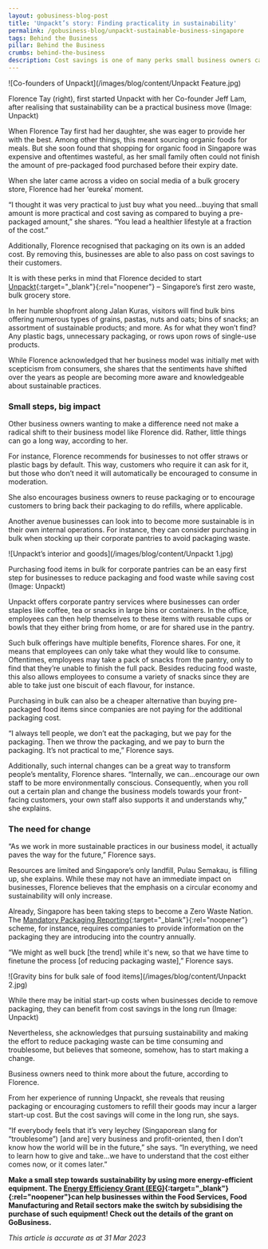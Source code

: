 ```yaml
---
layout: gobusiness-blog-post
title: 'Unpackt’s story: Finding practicality in sustainability'
permalink: /gobusiness-blog/unpackt-sustainable-business-singapore
tags: Behind the Business
pillar: Behind the Business
crumbs: behind-the-business
description: Cost savings is one of many perks small business owners can enjoy when pursuing more sustainable business practices, according to the founder of Unpackt.
---
```


![Co-founders of Unpackt](/images/blog/content/Unpackt Feature.jpg)
<figcaption>Florence Tay (right), first started Unpackt with her Co-founder Jeff Lam, after realising that sustainability can be a practical business move (Image: Unpackt)</figcaption>

When Florence Tay first had her daughter, she was eager to provide her with the best. Among other things, this meant sourcing organic foods for meals. But she soon found that shopping for organic food in Singapore was expensive and oftentimes wasteful, as her small family often could not finish the amount of pre-packaged food purchased before their expiry date. 

When she later came across a video on social media of a bulk grocery store, Florence had her ‘eureka’ moment. 

“I thought it was very practical to just buy what you need…buying that small amount is more practical and cost saving as compared to buying a pre-packaged amount,” she shares. “You lead a healthier lifestyle at a fraction of the cost.” 

Additionally, Florence recognised that packaging on its own is an added cost. By removing this, businesses are able to also pass on cost savings to their customers. 

It is with these perks in mind that Florence decided to start [Unpackt](https://unpackt.com.sg/){:target="_blank"}{:rel="noopener"} – Singapore’s first zero waste, bulk grocery store.

In her humble shopfront along Jalan Kuras, visitors will find bulk bins offering numerous types of grains, pastas, nuts and oats; bins of snacks; an assortment of sustainable products; and more. As for what they won’t find? Any plastic bags, unnecessary packaging, or rows upon rows of single-use products.

While Florence acknowledged that her business model was initially met with scepticism from consumers, she shares that the sentiments have shifted over the years as people are becoming more aware and knowledgeable about sustainable practices. 

### Small steps, big impact

Other business owners wanting to make a difference need not make a radical shift to their business model like Florence did. Rather, little things can go a long way, according to her. 

For instance, Florence recommends for businesses to not offer straws or plastic bags by default. This way, customers who require it can ask for it, but those who don’t need it will automatically be encouraged to consume in moderation.

She also encourages business owners to reuse packaging or to encourage customers to bring back their packaging to do refills, where applicable. 

Another avenue businesses can look into to become more sustainable is in their own internal operations. For instance, they can consider purchasing in bulk when stocking up their corporate pantries to avoid packaging waste.

![Unpackt’s interior and goods](/images/blog/content/Unpackt 1.jpg)
<figcaption>Purchasing food items in bulk for corporate pantries can be an easy first step for businesses to reduce packaging and food waste while saving cost (Image: Unpackt)</figcaption>

Unpackt offers corporate pantry services where businesses can order staples like coffee, tea or snacks in large bins or containers. In the office, employees can then help themselves to these items with reusable cups or bowls that they either bring from home, or are for shared use in the pantry. 

Such bulk offerings have multiple benefits, Florence shares. For one, it means that employees can only take what they would like to consume. Oftentimes, employees may take a pack of snacks from the pantry, only to find that they’re unable to finish the full pack. Besides reducing food waste, this also allows employees to consume a variety of snacks since they are able to take just one biscuit of each flavour, for instance. 

Purchasing in bulk can also be a cheaper alternative than buying pre-packaged food items since companies are not paying for the additional packaging cost.

“I always tell people, we don’t eat the packaging, but we pay for the packaging. Then we throw the packaging, and we pay to burn the packaging. It’s not practical to me,” Florence says. 

Additionally, such internal changes can be a great way to transform people’s mentality, Florence shares. “Internally, we can…encourage our own staff to be more environmentally conscious. Consequently, when you roll out a certain plan and change the business models towards your front-facing customers, your own staff also supports it and understands why,” she explains. 

### The need for change

“As we work in more sustainable practices in our business model, it actually paves the way for the future,” Florence says. 

Resources are limited and Singapore’s only landfill, Pulau Semakau, is filling up, she explains. While these may not have an immediate impact on businesses, Florence believes that the emphasis on a circular economy and sustainability will only increase. 

Already, Singapore has been taking steps to become a Zero Waste Nation. The [Mandatory Packaging Reporting](https://www.nea.gov.sg/our-services/waste-management/mandatory-packaging-reporting){:target="_blank"}{:rel="noopener"} scheme, for instance, requires companies to provide information on the packaging they are introducing into the country annually.

“We might as well buck [the trend] while it's new, so that we have time to finetune the process [of reducing packaging waste],” Florence says. 

![Gravity bins for bulk sale of food items](/images/blog/content/Unpackt 2.jpg)
<figcaption>While there may be initial start-up costs when businesses decide to remove packaging, they can benefit from cost savings in the long run (Image: Unpackt)</figcaption>

Nevertheless, she acknowledges that pursuing sustainability and making the effort to reduce packaging waste can be time consuming and troublesome, but believes that someone, somehow, has to start making a change.

Business owners need to think more about the future, according to Florence. 

From her experience of running Unpackt, she reveals that reusing packaging or encouraging customers to refill their goods may incur a larger start-up cost. But the cost savings will come in the long run, she says. 

“If everybody feels that it’s very leychey (Singaporean slang for “troublesome”) [and are] very business and profit-oriented, then I don’t know how the world will be in the future,” she says. “In everything, we need to learn how to give and take…we have to understand that the cost either comes now, or it comes later.” 

**Make a small step towards sustainability by using more energy-efficient equipment. The [Energy Efficiency Grant (EEG)](/energy-efficiency-grant/?src=gobiz_blog){:target="_blank"}{:rel="noopener"}can help businesses within the Food Services, Food Manufacturing and Retail sectors make the switch by subsidising the purchase of such equipment! Check out the details of the grant on GoBusiness.**

<em> This article is accurate as at 31 Mar 2023</em>

